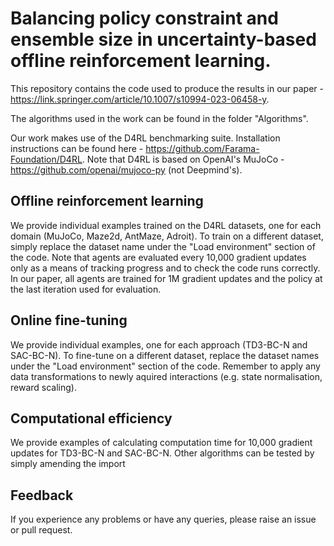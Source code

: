 # Balancing policy constraint and ensemble size in uncertainty-based offline reinforcement learning.

This repository contains the code used to produce the results in our paper - https://link.springer.com/article/10.1007/s10994-023-06458-y.

The algorithms used in the work can be found in the folder "Algorithms".

Our work makes use of the D4RL benchmarking suite.  Installation instructions can be found here - https://github.com/Farama-Foundation/D4RL.  Note that D4RL is based on OpenAI's MuJoCo - https://github.com/openai/mujoco-py (not Deepmind's).

## Offline reinforcement learning
We provide individual examples trained on the D4RL datasets, one for each domain (MuJoCo, Maze2d, AntMaze, Adroit).  To train on a different dataset, simply replace the dataset name under the "Load environment" section of the code.  Note that agents are evaluated every 10,000 gradient updates only as a means of tracking progress and to check the code runs correctly.  In our paper, all agents are trained for 1M gradient updates and the policy at the last iteration used for evaluation.

## Online fine-tuning
We provide individual examples, one for each approach (TD3-BC-N and SAC-BC-N).  To fine-tune on a different dataset, replace the dataset names under the "Load environment" section of the code.  Remember to apply any data transformations to newly aquired interactions (e.g. state normalisation, reward scaling).

## Computational efficiency
We provide examples of calculating computation time for 10,000 gradient updates for TD3-BC-N and SAC-BC-N.  Other algorithms can be tested by simply amending the import

## Feedback
If you experience any problems or have any queries, please raise an issue or pull request.
